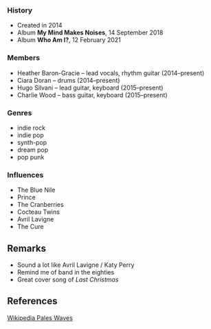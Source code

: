 ### History

* Created in 2014
* Album **My Mind Makes Noises**, 14 September 2018
* Album **Who Am I?**, 12 February 2021

### Members

* Heather Baron-Gracie – lead vocals, rhythm guitar (2014–present)
* Ciara Doran – drums (2014–present)
* Hugo Silvani – lead guitar, keyboard (2015–present)
* Charlie Wood – bass guitar, keyboard (2015–present)

### Genres

* indie rock
* indie pop
* synth-pop
* dream pop
* pop punk

### Influences

* The Blue Nile
* Prince
* The Cranberries
* Cocteau Twins
* Avril Lavigne
* The Cure

## Remarks

* Sound a lot like Avril Lavigne / Katy Perry
* Remind me of band in the eighties
* Great cover song of *Last Christmas*

## References

[Wikipedia Pales Waves](https://en.wikipedia.org/wiki/Pale_Waves)